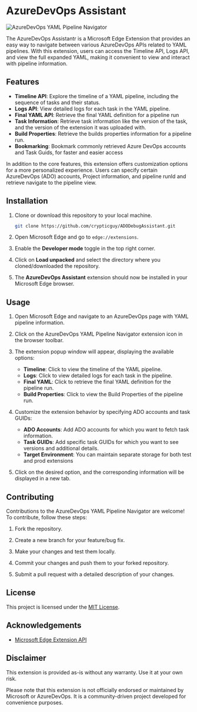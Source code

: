 # AzureDevOps Assistant

![AzureDevOps YAML Pipeline Navigator](logo.png)

The AzureDevOps Assistantr is a Microsoft Edge Extension that provides an easy way to navigate between various AzureDevOps APIs related to YAML pipelines. With this extension, users can access the Timeline API, Logs API, and view the full expanded YAML, making it convenient to view and interact with pipeline information.

## Features

- **Timeline API**: Explore the timeline of a YAML pipeline, including the sequence of tasks and their status.
- **Logs API**: View detailed logs for each task in the YAML pipeline.
- **Final YAML API**: Retrieve the final YAML definition for a pipeline run
- **Task Information**: Retrieve task information like the version of the task, and the version of the extension it was uploaded with.
- **Build Properties**: Retrieve the builds properties information for a pipeline run.
- **Bookmarking**: Bookmark commonly retrieved Azure DevOps accounts and Task Guids, for faster and easier access

In addition to the core features, this extension offers customization options for a more personalized experience. Users can specify certain AzureDevOps (ADO) accounts, Project information, and pipeline runId and retrieve navigate to the pipeline view.

## Installation

1. Clone or download this repository to your local machine.

   ```bash
   git clone https://github.com/crypticguy/ADODebugAssistant.git
   ```

2. Open Microsoft Edge and go to `edge://extensions`.

3. Enable the **Developer mode** toggle in the top right corner.

4. Click on **Load unpacked** and select the directory where you cloned/downloaded the repository.

5. The **AzureDevOps Assistant** extension should now be installed in your Microsoft Edge browser.

## Usage

1. Open Microsoft Edge and navigate to an AzureDevOps page with YAML pipeline information.

2. Click on the AzureDevOps YAML Pipeline Navigator extension icon in the browser toolbar.

3. The extension popup window will appear, displaying the available options:

   - **Timeline**: Click to view the timeline of the YAML pipeline.
   - **Logs**: Click to view detailed logs for each task in the pipeline.
   - **Final YAML**: Click to retrieve the final YAML definition for the pipeline run.
   - **Build Properties**: Click to view the Build Properties of the pipeline run.

4. Customize the extension behavior by specifying ADO accounts and task GUIDs:

   - **ADO Accounts**: Add ADO accounts for which you want to fetch task information.
   - **Task GUIDs**: Add specific task GUIDs for which you want to see versions and additional details.
   - **Target Environment**: You can maintain separate storage for both test and prod extensions

5. Click on the desired option, and the corresponding information will be displayed in a new tab.

## Contributing

Contributions to the AzureDevOps YAML Pipeline Navigator are welcome! To contribute, follow these steps:

1. Fork the repository.

2. Create a new branch for your feature/bug fix.

3. Make your changes and test them locally.

4. Commit your changes and push them to your forked repository.

5. Submit a pull request with a detailed description of your changes.

## License

This project is licensed under the [MIT License](LICENSE).

## Acknowledgements

- [Microsoft Edge Extension API](https://docs.microsoft.com/en-us/microsoft-edge/extensions/)

## Disclaimer

This extension is provided as-is without any warranty. Use it at your own risk.

Please note that this extension is not officially endorsed or maintained by Microsoft or AzureDevOps. It is a community-driven project developed for convenience purposes.
